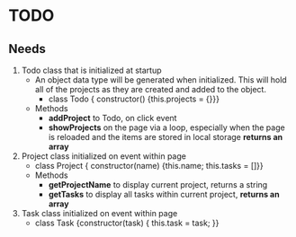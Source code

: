 # TODO
## Needs 
1. Todo class that is initialized at startup
    - An object data type will be generated when initialized. This will hold all of the projects as they are created and added to the object. 
        - class Todo { constructor() {this.projects = {}}}
    - Methods
        - **addProject** to Todo, on click event 
        - **showProjects** on the page via a loop, especially when the page is reloaded and the items are stored in local storage **returns an array**
2. Project class initialized on event within page
    - class Project { constructor(name) {this.name; this.tasks = []}}
    - Methods
        - **getProjectName** to display current project, returns a string
        - **getTasks** to display all tasks within current project, **returns an array**
3. Task class initialized on event within page
    - class Task {constructor(task) {
        this.task = task;
        }}
